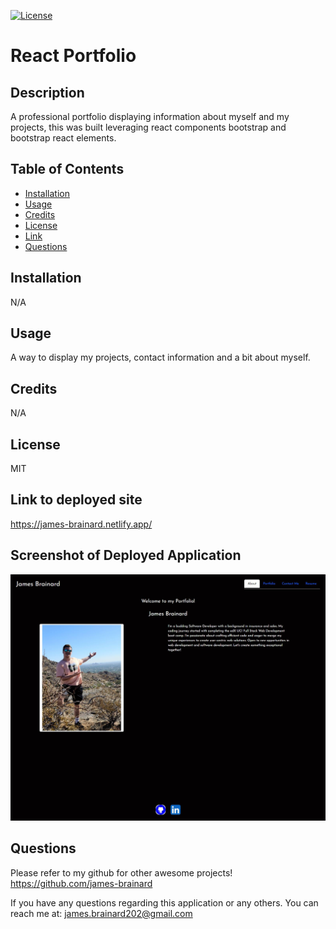   [![License](https://img.shields.io/badge/License-MIT-blue)](https://opensource.org/licenses/MIT)
  # React Portfolio

  ## Description
  A professional portfolio displaying information about myself and my projects, this was built leveraging react components bootstrap and bootstrap react elements. 

  ## Table of Contents
  * [Installation](#install)
  * [Usage](#usage)
  * [Credits](#credits)
  * [License](#license)
  * [Link](#link)
  * [Questions](#question)
  
  ## Installation
  N/A

  ## Usage 
  A way to display my projects, contact information and a bit about myself. 

  ## Credits
  N/A

  ## License
  MIT

  ## Link to deployed site
  https://james-brainard.netlify.app/

  ## Screenshot of Deployed Application
  ![Application Screenshot](src/assets/react-portfolio.JPG)

  ## Questions
  Please refer to my github for other awesome projects! https://github.com/james-brainard

  If you have any questions regarding this application or any others. You can reach me at: james.brainard202@gmail.com